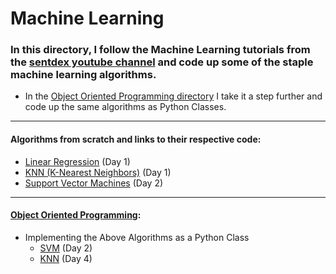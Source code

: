 # Machine Learning
### In this directory, I follow the Machine Learning tutorials from the [sentdex youtube channel](https://www.youtube.com/channel/UCfzlCWGWYyIQ0aLC5w48gBQ) and code up some of the staple machine learning algorithms. 
- In the [Object Oriented Programming directory](oop/) I take it a step further and code up the same algorithms as Python Classes. 
---
#### Algorithms from scratch and links to their respective code:
+ [Linear Regression](lin_reg/) (Day 1)
+ [KNN (K-Nearest Neighbors)](knn/) (Day 1)
+ [Support Vector Machines](svm/) (Day 2)
---
#### [Object Oriented Programming](oop/):
+ Implementing the Above Algorithms as a Python Class 
	+ [SVM](oop/svm.py) (Day 2)
	+ [KNN](oop/) (Day 4)
	
